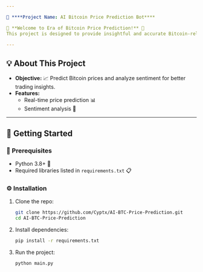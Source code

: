 ```yaml
---

📘 ****Project Name: AI Bitcoin Price Prediction Bot****

🌟 **Welcome to Era of Bitcoin Price Prediction!** 🌟  
This project is designed to provide insightful and accurate Bitcoin-related analytics. 🚀

---
```


## 💡 **About This Project**  
- **Objective:** 📈 Predict Bitcoin prices and analyze sentiment for better trading insights.  
- **Features:**  
  - Real-time price prediction 📊  
  - Sentiment analysis 🧠  

---

## 📂 **Getting Started**

### 🔧 Prerequisites
- Python 3.8+ 🐍
- Required libraries listed in `requirements.txt` 📋

### ⚙️ Installation
1. Clone the repo:  
   ```bash
   git clone https://github.com/Cyptx/AI-BTC-Price-Prediction.git
   cd AI-BTC-Price-Prediction
   ```
2. Install dependencies:  
   ```bash
   pip install -r requirements.txt
   ```
3. Run the project:  
   ```bash
   python main.py
   ```

